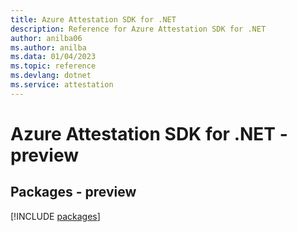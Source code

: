 ```yaml
---
title: Azure Attestation SDK for .NET
description: Reference for Azure Attestation SDK for .NET
author: anilba06
ms.author: anilba
ms.data: 01/04/2023
ms.topic: reference
ms.devlang: dotnet
ms.service: attestation
---
```

# Azure Attestation SDK for .NET - preview
## Packages - preview
[!INCLUDE [packages](attestation-index.md)]
